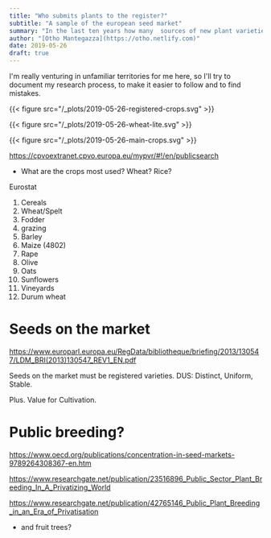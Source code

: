 ```yaml
---
title: "Who submits plants to the register?"
subtitle: "A sample of the european seed market"
summary: "In the last ten years how many  sources of new plant varieties in Europe?"
author: "[Otho Mantegazza](https://otho.netlify.com)"
date: 2019-05-26
draft: true
---
```


I'm really venturing in unfamiliar territories for me here, so I'll try to document my research process, to make it easier to follow and to find mistakes.

{{< figure src="/_plots/2019-05-26-registered-crops.svg" >}}

{{< figure src="/_plots/2019-05-26-wheat-lite.svg" >}}

{{< figure src="/_plots/2019-05-26-main-crops.svg" >}}


https://cpvoextranet.cpvo.europa.eu/mypvr/#!/en/publicsearch

- What are the crops most used? Wheat? Rice?
 
Eurostat

1. Cereals
3. Wheat/Spelt
2. Fodder
4. grazing
5. Barley
6. Maize (4802)
7. Rape
8. Olive
9. Oats
10. Sunflowers
11. Vineyards
12. Durum wheat

# Seeds on the market

https://www.europarl.europa.eu/RegData/bibliotheque/briefing/2013/130547/LDM_BRI(2013)130547_REV1_EN.pdf

Seeds on the market must be registered varieties. DUS: Distinct, Uniform, Stable. 

Plus. Value for Cultivation.

# Public breeding?
https://www.oecd.org/publications/concentration-in-seed-markets-9789264308367-en.htm

https://www.researchgate.net/publication/23516896_Public_Sector_Plant_Breeding_In_A_Privatizing_World

https://www.researchgate.net/publication/42765146_Public_Plant_Breeding_in_an_Era_of_Privatisation



- and fruit trees?

